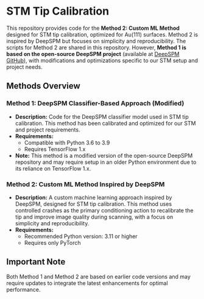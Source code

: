 # STM Tip Calibration

This repository provides code for the **Method 2: Custom ML Method** designed for STM tip calibration, optimized for Au(111) surfaces. Method 2 is inspired by DeepSPM but focuses on simplicity and reproducibility. The scripts for Method 2 are shared in this repository. However, **Method 1 is based on the open-source DeepSPM project** (available at [DeepSPM GitHub](https://github.com/abred/DeepSPM)), with modifications and optimizations specific to our STM setup and project needs.

## Methods Overview

### Method 1: DeepSPM Classifier-Based Approach (Modified)
- **Description:** Code for the DeepSPM classifier model used in STM tip calibration. This method has been calibrated and optimized for our STM and project requirements.
- **Requirements:**
  - Compatible with Python 3.6 to 3.9
  - Requires TensorFlow 1.x
- **Note:** This method is a modified version of the open-source DeepSPM repository and may require setup in an older Python environment due to its reliance on TensorFlow 1.x.

### Method 2: Custom ML Method Inspired by DeepSPM
- **Description:** A custom machine learning approach inspired by DeepSPM, designed for STM tip calibration. This method uses controlled crashes as the primary conditioning action to recalibrate the tip and improve image quality during scanning, with a focus on simplicity and reproducibility.
- **Requirements:**
  - Recommended Python version: 3.11 or higher
  - Requires only PyTorch

## Important Note
Both Method 1 and Method 2 are based on earlier code versions and may require updates to integrate the latest enhancements for optimal performance.
